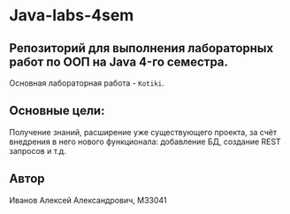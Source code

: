 # Java-labs-4sem

## Репозиторий для выполнения лабораторных работ по ООП на Java 4-го семестра.
Основная лабораторная работа - `Kotiki`.

## Основные цели:
Получение знаний, расширение уже существующего проекта, за счёт внедрения в него нового функционала: добавление БД, создание REST запросов и т.д.

## Автор
Иванов Алексей Александрович, M33041

